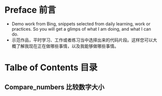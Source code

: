 # Preface 前言
 - Demo work from Bing, snippets selected from daily learning, work or practices. So you will get a glimps of what I am doing, and what I can do.
 - 示范作品，平时学习、工作或者练习当中选择出来的代码片段。这样您可以大概了解我现在正在做哪些事情，以及我能够做哪些事情。
# Talbe of Contents 目录
## Compare_numbers 比较数字大小
